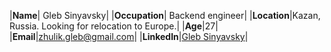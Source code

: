 |**Name**| Gleb Sinyavsky|
|**Occupation**| Backend engineer|
|**Location**|Kazan, Russia. Looking for relocation to Europe.|
|**Age**|27|
|**Email**|[zhulik.gleb@gmail.com](mailto:zhulik.gleb@gmail.com)|
|**LinkedIn**|[Gleb Sinyavsky](https://www.linkedin.com/in/gleb-sinyavsky-65b0725a/)|
